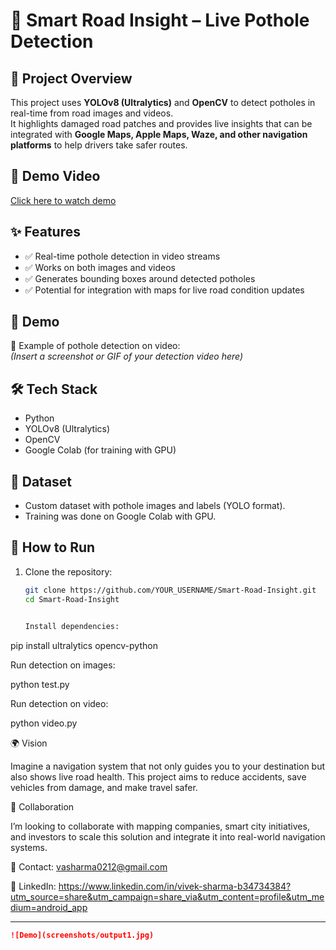 # 🚗 Smart Road Insight – Live Pothole Detection

## 📌 Project Overview
This project uses **YOLOv8 (Ultralytics)** and **OpenCV** to detect potholes in real-time from road images and videos.  
It highlights damaged road patches and provides live insights that can be integrated with **Google Maps, Apple Maps, Waze, and other navigation platforms** to help drivers take safer routes.  

## 🎥 Demo Video
[Click here to watch demo](dataset/output_videos/output.mp4)


## ✨ Features
- ✅ Real-time pothole detection in video streams  
- ✅ Works on both images and videos  
- ✅ Generates bounding boxes around detected potholes  
- ✅ Potential for integration with maps for live road condition updates  

## 🚀 Demo
🔹 Example of pothole detection on video:  
*(Insert a screenshot or GIF of your detection video here)*  

## 🛠️ Tech Stack
- Python  
- YOLOv8 (Ultralytics)  
- OpenCV  
- Google Colab (for training with GPU)  

## 📂 Dataset
- Custom dataset with pothole images and labels (YOLO format).  
- Training was done on Google Colab with GPU.  

## 🔧 How to Run
1. Clone the repository:
   ```bash
   git clone https://github.com/YOUR_USERNAME/Smart-Road-Insight.git
   cd Smart-Road-Insight


   Install dependencies:

pip install ultralytics opencv-python


Run detection on images:

python test.py


Run detection on video:

python video.py

🌍 Vision

Imagine a navigation system that not only guides you to your destination but also shows live road health.
This project aims to reduce accidents, save vehicles from damage, and make travel safer.

🤝 Collaboration

I’m looking to collaborate with mapping companies, smart city initiatives, and investors to scale this solution and integrate it into real-world navigation systems.

📧 Contact: vasharma0212@gmail.com

🔗 LinkedIn: https://www.linkedin.com/in/vivek-sharma-b34734384?utm_source=share&utm_campaign=share_via&utm_content=profile&utm_medium=android_app


---



```markdown
![Demo](screenshots/output1.jpg)
